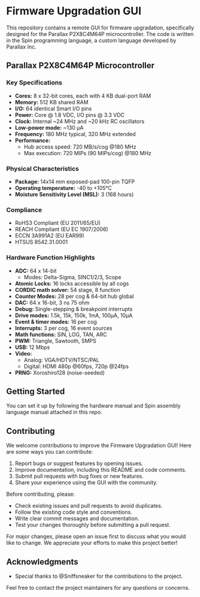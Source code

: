 # Firmware Upgradation GUI

This repository contains a remote GUI for firmware upgradation, specifically designed for the Parallax P2X8C4M64P microcontroller. The code is written in the Spin programming language, a custom language developed by Parallax Inc.

## Parallax P2X8C4M64P Microcontroller

### Key Specifications

- **Cores:** 8 x 32-bit cores, each with 4 KB dual-port RAM
- **Memory:** 512 KB shared RAM
- **I/O:** 64 identical Smart I/O pins
- **Power:** Core @ 1.8 VDC, I/O pins @ 3.3 VDC
- **Clock:** Internal ~24 MHz and ~20 kHz RC oscillators
- **Low-power mode:** ~130 µA
- **Frequency:** 180 MHz typical, 320 MHz extended
- **Performance:** 
  - Hub access speed: 720 MB/s/cog @180 MHz
  - Max execution: 720 MIPs (90 MIPs/cog) @180 MHz

### Physical Characteristics

- **Package:** 14x14 mm exposed-pad 100-pin TQFP
- **Operating temperature:** -40 to +105°C
- **Moisture Sensitivity Level (MSL):** 3 (168 hours)

### Compliance

- RoHS3 Compliant (EU 2011/65/EU)
- REACH Compliant (EU EC 1907/2006)
- ECCN 3A991A2 (EU EAR99)
- HTSUS 8542.31.0001

### Hardware Function Highlights

- **ADC:** 64 x 14-bit
  - Modes: Delta-Sigma, SINC1/2/3, Scope
- **Atomic Locks:** 16 locks accessible by all cogs
- **CORDIC math solver:** 54 stage, 8 function
- **Counter Modes:** 28 per cog & 64-bit hub global
- **DAC:** 64 x 16-bit, 3 ns 75 ohm
- **Debug:** Single-stepping & breakpoint interrupts
- **Drive modes:** 1.5k, 15k, 150k, 1mA, 100µA, 10µA
- **Event & timer modes:** 16 per cog
- **Interrupts:** 3 per cog, 16 event sources
- **Math functions:** SIN, LOG, TAN, ARC
- **PWM:** Triangle, Sawtooth, SMPS
- **USB:** 12 Mbps
- **Video:** 
  - Analog: VGA/HDTV/NTSC/PAL
  - Digital: HDMI 480p @60fps, 720p @24fps
- **PRNG:** Xoroshiro128 (noise-seeded)

## Getting Started

You can set it up by following the hardware manual and Spin assembly language manual attached in this repo.

## Contributing

We welcome contributions to improve the Firmware Upgradation GUI! Here are some ways you can contribute:

1. Report bugs or suggest features by opening issues.
2. Improve documentation, including this README and code comments.
3. Submit pull requests with bug fixes or new features.
4. Share your experience using the GUI with the community.

Before contributing, please:

- Check existing issues and pull requests to avoid duplicates.
- Follow the existing code style and conventions.
- Write clear commit messages and documentation.
- Test your changes thoroughly before submitting a pull request.

For major changes, please open an issue first to discuss what you would like to change. We appreciate your efforts to make this project better!

## Acknowledgments

- Special thanks to @Sniffsneaker for the contributions to the project.

Feel free to contact the project maintainers for any questions or concerns.
